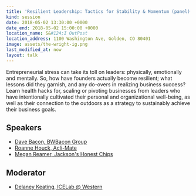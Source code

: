 ```yaml
---
title: 'Resilient Leadership: Tactics for Stability & Momentum (panel)'
kind: session
date: 2018-05-02 13:30:00 +0000
date_end: 2018-05-02 15:00:00 +0000
location_name: S&#124;I OutPost
location_address: 1100 Washington Ave, Golden, CO 80401
image: assets/the-wright-ig.png
last_modified_at: now
layout: talk
---
```

Entrepreneurial stress can take its toll on leaders: physically, emotionally and mentally. So, how have founders actually become resilient; what lessons did they garnish, and any do-overs in realizing business success? Learn health hacks for, scaling or pivoting businesses from leaders who have intentionally cultivated their personal and organizational well-being, as well as their connection to the outdoors as a strategy to sustainably achieve their business goals.

## Speakers

* [Dave Bacon, BWBacon Group](http://www.bwbacon.com/)
* [Roanne Houck, Acli-Mate](https://acli-mate.com/)
* [Megan Reamer, Jackson's Honest Chips](https://jacksonshonest.com/)

## Moderator

* [Delaney Keating, ICELab @ Western]()